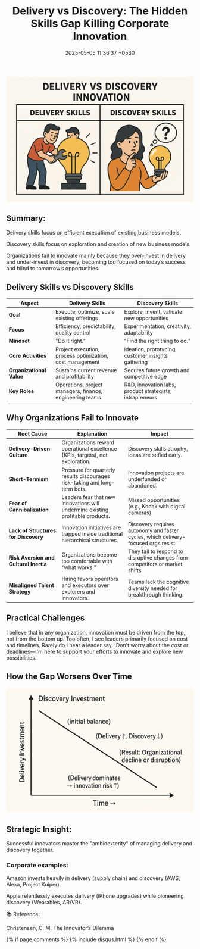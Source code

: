 ﻿---
layout: post
comments: true
IDENTIFIER: Leadership 
title:  "Delivery vs Discovery: The Hidden Skills Gap Killing Corporate Innovation"
description: Delivery | Discovery | Innovation
date:   2025-05-05 11:36:37 +0530
categories: Innovation
---
<img alt='Delivery vs Discovery Innovation' src='/assets/Delivery vs Discovery Innovation.png'>

## **Summary:**
Delivery skills focus on efficient execution of existing business models.

Discovery skills focus on exploration and creation of new business models.

Organizations fail to innovate mainly because they over-invest in delivery and under-invest in discovery, becoming too focused on today’s success and blind to tomorrow’s opportunities.

## Delivery Skills vs Discovery Skills

| **Aspect**              | **Delivery Skills**                                | **Discovery Skills**                                |
|--------------------------|---------------------------------------------------|---------------------------------------------------|
| **Goal**                | Execute, optimize, scale existing offerings       | Explore, invent, validate new opportunities       |
| **Focus**               | Efficiency, predictability, quality control       | Experimentation, creativity, adaptability         |
| **Mindset**             | "Do it right."                                    | "Find the right thing to do."                     |
| **Core Activities**     | Project execution, process optimization, cost management | Ideation, prototyping, customer insights gathering |
| **Organizational Value**| Sustains current revenue and profitability         | Secures future growth and competitive edge        |
| **Key Roles**           | Operations, project managers, finance, engineering teams | R&D, innovation labs, product strategists, intrapreneurs |

## Why Organizations Fail to Innovate

| **Root Cause**               | **Explanation**                                                                 | **Impact**                                                                 |
|------------------------------|---------------------------------------------------------------------------------|---------------------------------------------------------------------------|
| **Delivery-Driven Culture**  | Organizations reward operational excellence (KPIs, targets), not exploration.   | Discovery skills atrophy, ideas are stifled early.                        |
| **Short-Termism**            | Pressure for quarterly results discourages risk-taking and long-term bets.      | Innovation projects are underfunded or abandoned.                         |
| **Fear of Cannibalization**  | Leaders fear that new innovations will undermine existing profitable products.  | Missed opportunities (e.g., Kodak with digital cameras).                  |
| **Lack of Structures for Discovery** | Innovation initiatives are trapped inside traditional hierarchical structures. | Discovery requires autonomy and faster cycles, which delivery-focused orgs resist. |
| **Risk Aversion and Cultural Inertia** | Organizations become too comfortable with "what works."                     | They fail to respond to disruptive changes from competitors or market shifts. |
| **Misaligned Talent Strategy** | Hiring favors operators and executors over explorers and innovators.            | Teams lack the cognitive diversity needed for breakthrough thinking.       |

## Practical Challenges
I believe that in any organization, innovation must be driven from the top, not from the bottom up. Too often, I see leaders primarily focused on cost and timelines. Rarely do I hear a leader say, 'Don't worry about the cost or deadlines—I'm here to support your efforts to innovate and explore new possibilities.

## How the Gap Worsens Over Time
<img alt='Delivery vs Discovery Innovation' src='/assets/DIVDDC.png'>


## Strategic Insight:
Successful innovators master the "ambidexterity" of managing delivery and discovery together.

### Corporate examples:

Amazon invests heavily in delivery (supply chain) and discovery (AWS, Alexa, Project Kuiper).

Apple relentlessly executes delivery (iPhone upgrades) while pioneering discovery (Wearables, AR/VR).


📚 Reference:

Christensen, C. M. The Innovator’s Dilemma



{% if page.comments %} {% include disqus.html %} {% endif %}
